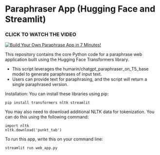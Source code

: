 # Paraphraser App (Hugging Face and Streamlit)

### CLICK TO WATCH THE VIDEO
[![Build Your Own Paraphrase App in 7 Minutes!](https://img.youtube.com/vi/56upVPEJbm0/0.jpg)](https://youtu.be/56upVPEJbm0)


This repository contains the core Python code for a paraphrase web application built using the Hugging Face Transformers library.

- This script leverages the humarin/chatgpt_paraphraser_on_T5_base model to generate paraphrases of input text.
- Users can provide text for paraphrasing, and the script will return a single paraphrased version.


Installation:
You can install these libraries using pip:
```
pip install transformers nltk streamlit
```
You may also need to download additional NLTK data for tokenization. You can do this using the following command:
```
import nltk
nltk.download('punkt_tab')
```

To run this app, write this on your command line:
```
streamlit run web_app.py
```

